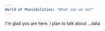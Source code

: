 ```yaml
---
World of Possibilities: "What can we do?"
---
```


I'm glad you are here. I plan to talk about ...data
